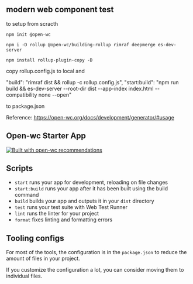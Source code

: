 ## modern web component test


to setup from scracth
```shell
npm init @open-wc

npm i -D rollup @open-wc/building-rollup rimraf deepmerge es-dev-server

npm install rollup-plugin-copy -D
```

copy rollup.config.js to local and 

"build": "rimraf dist && rollup -c rollup.config.js",
"start:build": "npm run build && es-dev-server --root-dir dist --app-index index.html --compatibility none --open"

to package.json

Reference: https://open-wc.org/docs/development/generator/#usage

## Open-wc Starter App

[![Built with open-wc recommendations](https://img.shields.io/badge/built%20with-open--wc-blue.svg)](https://github.com/open-wc)


## Scripts

- `start` runs your app for development, reloading on file changes
- `start:build` runs your app after it has been built using the build command
- `build` builds your app and outputs it in your `dist` directory
- `test` runs your test suite with Web Test Runner
- `lint` runs the linter for your project
- `format` fixes linting and formatting errors

## Tooling configs

For most of the tools, the configuration is in the `package.json` to reduce the amount of files in your project.

If you customize the configuration a lot, you can consider moving them to individual files.
